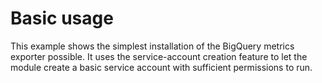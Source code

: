# Basic usage

This example shows the simplest installation of the BigQuery metrics exporter
possible. It uses the service-account creation feature to let the module create
a basic service account with sufficient permissions to run.
